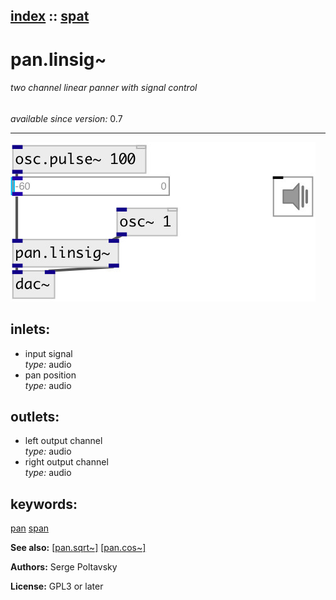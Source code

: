 [index](index.html) :: [spat](category_spat.html)
---

# pan.linsig~

###### two channel linear panner with signal control

*available since version:* 0.7

---




[![example](../examples/img/pan.linsig~.jpg)](../examples/pd/pan.linsig~.pd)









## inlets:

* input signal<br>
_type:_ audio
* pan position<br>
_type:_ audio



## outlets:

* left output channel<br>
_type:_ audio
* right output channel<br>
_type:_ audio



## keywords:

[pan](keywords/pan.html)
[span](keywords/span.html)



**See also:**
[\[pan.sqrt~\]](pan.sqrt~.html)
[\[pan.cos~\]](pan.cos~.html)




**Authors:** Serge Poltavsky




**License:** GPL3 or later





